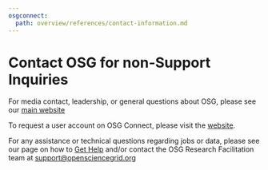 ```yaml
---
osgconnect:
  path: overview/references/contact-information.md
---
```


Contact OSG for non-Support Inquiries 
====================================

For media contact, leadership, or general questions about OSG, please see our
[main website](https://osg-htc.org/contact)

To request a user account on OSG Connect, please visit the [website](http://osgconnect.net). 

For any assistance or technical questions regarding jobs or data, please see our page on how to [Get Help](../../support_and_training_resources/get_help%21/getting-help-from-RCFs/)
and/or contact the OSG Research Facilitation team at [support@opensciencegrid.org](mailto:support@opensciencegrid.org)